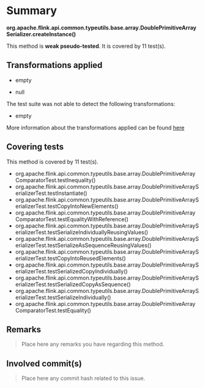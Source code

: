 # Summary
**org.apache.flink.api.common.typeutils.base.array.DoublePrimitiveArraySerializer.createInstance()**

This method is **weak pseudo-tested**.
It is covered by 11 test(s). 


## Transformations applied

- empty

- null


The test suite was not able to detect the following transformations:
 * empty 


More information about the transformations applied can be found [here](https://github.com/STAMP-project/pitest-descartes)

## Covering tests
This method is covered by 11 test(s).
* org.apache.flink.api.common.typeutils.base.array.DoublePrimitiveArrayComparatorTest.testInequality()
* org.apache.flink.api.common.typeutils.base.array.DoublePrimitiveArraySerializerTest.testInstantiate()
* org.apache.flink.api.common.typeutils.base.array.DoublePrimitiveArraySerializerTest.testCopyIntoNewElements()
* org.apache.flink.api.common.typeutils.base.array.DoublePrimitiveArrayComparatorTest.testEqualityWithReference()
* org.apache.flink.api.common.typeutils.base.array.DoublePrimitiveArraySerializerTest.testSerializeIndividuallyReusingValues()
* org.apache.flink.api.common.typeutils.base.array.DoublePrimitiveArraySerializerTest.testSerializeAsSequenceReusingValues()
* org.apache.flink.api.common.typeutils.base.array.DoublePrimitiveArraySerializerTest.testCopyIntoReusedElements()
* org.apache.flink.api.common.typeutils.base.array.DoublePrimitiveArraySerializerTest.testSerializedCopyIndividually()
* org.apache.flink.api.common.typeutils.base.array.DoublePrimitiveArraySerializerTest.testSerializedCopyAsSequence()
* org.apache.flink.api.common.typeutils.base.array.DoublePrimitiveArraySerializerTest.testSerializeIndividually()
* org.apache.flink.api.common.typeutils.base.array.DoublePrimitiveArrayComparatorTest.testEquality()


## Remarks
> Place here any remarks you have regarding this method.

## Involved commit(s)

> Place here any commit hash related to this issue.
